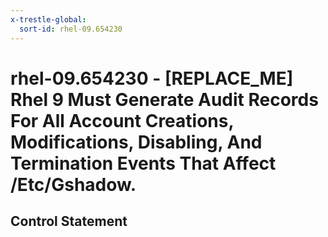 ```yaml
---
x-trestle-global:
  sort-id: rhel-09.654230
---
```


# rhel-09.654230 - \[REPLACE_ME\] Rhel 9 Must Generate Audit Records For All Account Creations, Modifications, Disabling, And Termination Events That Affect /Etc/Gshadow.

## Control Statement
